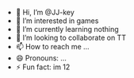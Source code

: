 - 👋 Hi, I’m @JJ-key
- 👀 I’m interested in games
- 🌱 I’m currently learning nothing
- 💞️ I’m looking to collaborate on TT
- 📫 How to reach me ...
- 😄 Pronouns: ...
- ⚡ Fun fact: im 12

<!---
JJ-key/JJ-key is a ✨ special ✨ repository because its `README.md` (this file) appears on your GitHub profile.
You can click the Preview link to take a look at your changes.
--->
